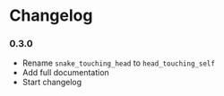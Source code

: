 # Changelog

### 0.3.0
- Rename `snake_touching_head` to `head_touching_self`
- Add full documentation
- Start changelog
